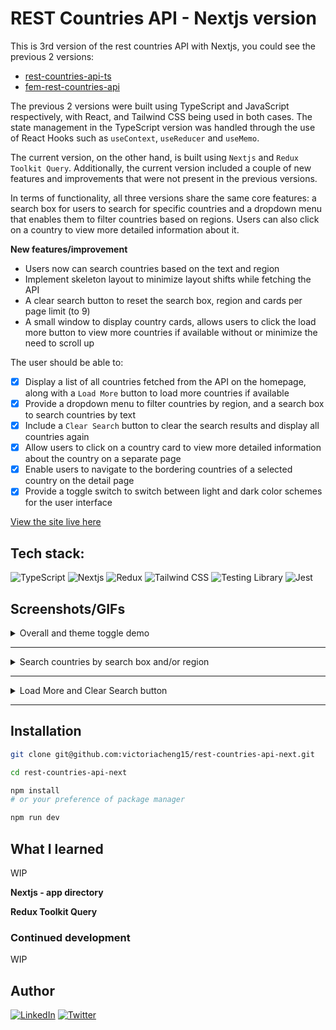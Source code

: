 # REST Countries API - Nextjs version

This is 3rd version of the rest countries API with Nextjs, you could see the previous 2 versions:

- [rest-countries-api-ts](https://github.com/victoriacheng15/rest-countries-api-ts#readme)
- [fem-rest-countries-api](https://github.com/victoriacheng15/fem-rest-countries-api#readme)

The previous 2 versions were built using TypeScript and JavaScript respectively, with React, and Tailwind CSS being used in both cases. The state management in the TypeScript version was handled through the use of React Hooks such as `useContext`, `useReducer` and `useMemo`.

The current version, on the other hand, is built using `Nextjs` and `Redux Toolkit Query`. Additionally, the current version included a couple of new features and improvements that were not present in the previous versions.

In terms of functionality, all three versions share the same core features: a search box for users to search for specific countries and a dropdown menu that enables them to filter countries based on regions. Users can also click on a country to view more detailed information about it.

**New features/improvement**

- Users now can search countries based on the text and region
- Implement skeleton layout to minimize layout shifts while fetching the API
- A clear search button to reset the search box, region and cards per page limit (to 9)
- A small window to display country cards, allows users to click the load more button to view more countries if available without or minimize the need to scroll up

The user should be able to:

- [x] Display a list of all countries fetched from the API on the homepage, along with a `Load More` button to load more countries if available
- [x] Provide a dropdown menu to filter countries by region, and a search box to search countries by text
- [x] Include a `Clear Search` button to clear the search results and display all countries again
- [x] Allow users to click on a country card to view more detailed information about the country on a separate page
- [x] Enable users to navigate to the bordering countries of a selected country on the detail page
- [x] Provide a toggle switch to switch between light and dark color schemes for the user interface

[View the site live here](https://rest-countries-api-next-redux.vercel.app/)

## Tech stack:

![TypeScript](https://img.shields.io/badge/TypeScript-3178C6.svg?style=for-the-badge&logo=TypeScript&logoColor=white) ![Nextjs](https://img.shields.io/badge/Next.js-000000.svg?style=for-the-badge&logo=nextdotjs&logoColor=white) ![Redux](https://img.shields.io/badge/Redux-764ABC.svg?style=for-the-badge&logo=Redux&logoColor=white) ![Tailwind CSS](https://img.shields.io/badge/Tailwind%20CSS-06B6D4.svg?style=for-the-badge&logo=Tailwind-CSS&logoColor=white) ![Testing Library](https://img.shields.io/badge/Testing%20Library-E33332.svg?style=for-the-badge&logo=Testing-Library&logoColor=white) ![Jest](https://img.shields.io/badge/Jest-C21325.svg?style=for-the-badge&logo=Jest&logoColor=white)

## Screenshots/GIFs

<details close>
<summary>Overall and theme toggle demo</summary>

https://user-images.githubusercontent.com/35031228/231864856-f6c2476b-4691-4f74-ad55-6d58efe44afe.mp4

</details>

<hr />

<details close>
<summary>Search countries by search box and/or region</summary>

https://user-images.githubusercontent.com/35031228/231864854-55977c0b-c2e9-42f7-a55b-c02e623096e2.mp4

</details>

<hr />

<details close>
<summary>Load More and Clear Search button</summary>

https://user-images.githubusercontent.com/35031228/231864848-0a229fba-21d6-4b42-9611-44dd0d703e8e.mp4

</details>

<hr />

## Installation

```bash
git clone git@github.com:victoriacheng15/rest-countries-api-next.git
```

```bash
cd rest-countries-api-next
```

```bash
npm install
# or your preference of package manager
```

```bash
npm run dev
```

## What I learned

WIP

**Nextjs - app directory**

**Redux Toolkit Query**

### Continued development

WIP

## Author

[![LinkedIn](https://img.shields.io/badge/LinkedIn-0A66C2.svg?style=for-the-badge&logo=LinkedIn&logoColor=white)](https://www.linkedin.com/in/victoriacheng15/) [![Twitter](https://img.shields.io/badge/Twitter-1DA1F2.svg?style=for-the-badge&logo=Twitter&logoColor=white)](https://twitter.com/viktoriacheng15)
